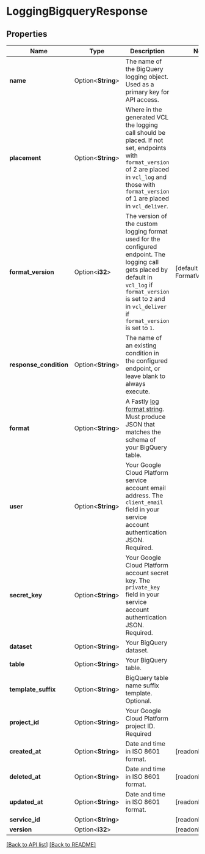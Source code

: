 # LoggingBigqueryResponse

## Properties

Name | Type | Description | Notes
------------ | ------------- | ------------- | -------------
**name** | Option<**String**> | The name of the BigQuery logging object. Used as a primary key for API access. | 
**placement** | Option<**String**> | Where in the generated VCL the logging call should be placed. If not set, endpoints with `format_version` of 2 are placed in `vcl_log` and those with `format_version` of 1 are placed in `vcl_deliver`.  | 
**format_version** | Option<**i32**> | The version of the custom logging format used for the configured endpoint. The logging call gets placed by default in `vcl_log` if `format_version` is set to `2` and in `vcl_deliver` if `format_version` is set to `1`.  | [default to FormatVersion_v2]
**response_condition** | Option<**String**> | The name of an existing condition in the configured endpoint, or leave blank to always execute. | 
**format** | Option<**String**> | A Fastly [log format string](https://docs.fastly.com/en/guides/custom-log-formats). Must produce JSON that matches the schema of your BigQuery table. | 
**user** | Option<**String**> | Your Google Cloud Platform service account email address. The `client_email` field in your service account authentication JSON. Required. | 
**secret_key** | Option<**String**> | Your Google Cloud Platform account secret key. The `private_key` field in your service account authentication JSON. Required. | 
**dataset** | Option<**String**> | Your BigQuery dataset. | 
**table** | Option<**String**> | Your BigQuery table. | 
**template_suffix** | Option<**String**> | BigQuery table name suffix template. Optional. | 
**project_id** | Option<**String**> | Your Google Cloud Platform project ID. Required | 
**created_at** | Option<**String**> | Date and time in ISO 8601 format. | [readonly]
**deleted_at** | Option<**String**> | Date and time in ISO 8601 format. | [readonly]
**updated_at** | Option<**String**> | Date and time in ISO 8601 format. | [readonly]
**service_id** | Option<**String**> |  | [readonly]
**version** | Option<**i32**> |  | [readonly]

[[Back to API list]](../README.md#documentation-for-api-endpoints) [[Back to README]](../README.md)


